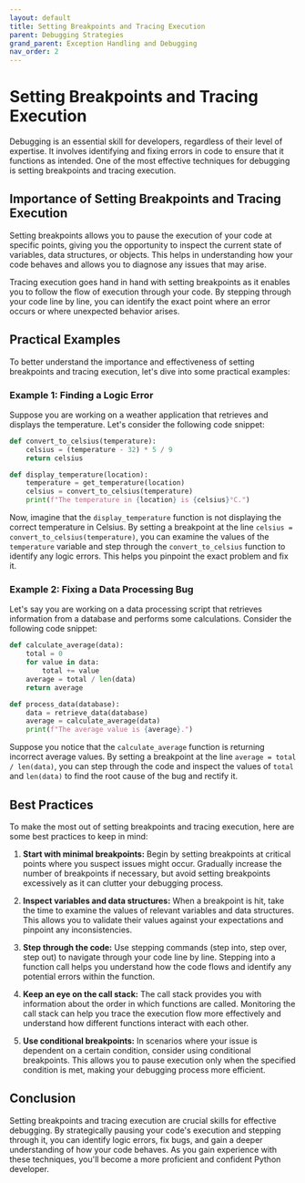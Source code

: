 ```yaml
---
layout: default
title: Setting Breakpoints and Tracing Execution
parent: Debugging Strategies
grand_parent: Exception Handling and Debugging
nav_order: 2
---
```

# Setting Breakpoints and Tracing Execution

Debugging is an essential skill for developers, regardless of their level of expertise. It involves identifying and fixing errors in code to ensure that it functions as intended. One of the most effective techniques for debugging is setting breakpoints and tracing execution.

## Importance of Setting Breakpoints and Tracing Execution

Setting breakpoints allows you to pause the execution of your code at specific points, giving you the opportunity to inspect the current state of variables, data structures, or objects. This helps in understanding how your code behaves and allows you to diagnose any issues that may arise.

Tracing execution goes hand in hand with setting breakpoints as it enables you to follow the flow of execution through your code. By stepping through your code line by line, you can identify the exact point where an error occurs or where unexpected behavior arises.

## Practical Examples

To better understand the importance and effectiveness of setting breakpoints and tracing execution, let's dive into some practical examples:

### Example 1: Finding a Logic Error

Suppose you are working on a weather application that retrieves and displays the temperature. Let's consider the following code snippet:

```python
def convert_to_celsius(temperature):
    celsius = (temperature - 32) * 5 / 9
    return celsius

def display_temperature(location):
    temperature = get_temperature(location)
    celsius = convert_to_celsius(temperature)
    print(f"The temperature in {location} is {celsius}°C.")
```

Now, imagine that the `display_temperature` function is not displaying the correct temperature in Celsius. By setting a breakpoint at the line `celsius = convert_to_celsius(temperature)`, you can examine the values of the `temperature` variable and step through the `convert_to_celsius` function to identify any logic errors. This helps you pinpoint the exact problem and fix it.

### Example 2: Fixing a Data Processing Bug

Let's say you are working on a data processing script that retrieves information from a database and performs some calculations. Consider the following code snippet:

```python
def calculate_average(data):
    total = 0
    for value in data:
        total += value
    average = total / len(data)
    return average

def process_data(database):
    data = retrieve_data(database)
    average = calculate_average(data)
    print(f"The average value is {average}.")
```

Suppose you notice that the `calculate_average` function is returning incorrect average values. By setting a breakpoint at the line `average = total / len(data)`, you can step through the code and inspect the values of `total` and `len(data)` to find the root cause of the bug and rectify it.

## Best Practices

To make the most out of setting breakpoints and tracing execution, here are some best practices to keep in mind:

1. **Start with minimal breakpoints:** Begin by setting breakpoints at critical points where you suspect issues might occur. Gradually increase the number of breakpoints if necessary, but avoid setting breakpoints excessively as it can clutter your debugging process.

2. **Inspect variables and data structures:** When a breakpoint is hit, take the time to examine the values of relevant variables and data structures. This allows you to validate their values against your expectations and pinpoint any inconsistencies.

3. **Step through the code:** Use stepping commands (step into, step over, step out) to navigate through your code line by line. Stepping into a function call helps you understand how the code flows and identify any potential errors within the function.

4. **Keep an eye on the call stack:** The call stack provides you with information about the order in which functions are called. Monitoring the call stack can help you trace the execution flow more effectively and understand how different functions interact with each other.

5. **Use conditional breakpoints:** In scenarios where your issue is dependent on a certain condition, consider using conditional breakpoints. This allows you to pause execution only when the specified condition is met, making your debugging process more efficient.

## Conclusion

Setting breakpoints and tracing execution are crucial skills for effective debugging. By strategically pausing your code's execution and stepping through it, you can identify logic errors, fix bugs, and gain a deeper understanding of how your code behaves. As you gain experience with these techniques, you'll become a more proficient and confident Python developer.